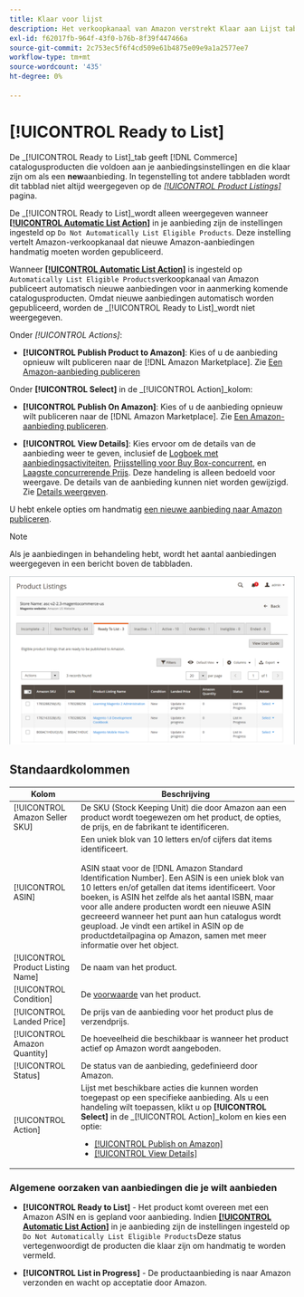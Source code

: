 ```yaml
---
title: Klaar voor lijst
description: Het verkoopkanaal van Amazon verstrekt Klaar aan Lijst tabel om u te helpen producten herzien van de Handel die aan geschiktheid maar niet automatisch vermeld zijn.
exl-id: f62017fb-964f-43f0-b76b-8f39f447466a
source-git-commit: 2c753ec5f6f4cd509e61b4875e09e9a1a2577ee7
workflow-type: tm+mt
source-wordcount: '435'
ht-degree: 0%

---
```


# [!UICONTROL Ready to List]

De _[!UICONTROL Ready to List]_tab geeft [!DNL Commerce] catalogusproducten die voldoen aan je aanbiedingsinstellingen en die klaar zijn om als een **new**aanbieding. In tegenstelling tot andere tabbladen wordt dit tabblad niet altijd weergegeven op de [_[!UICONTROL Product Listings]_](./managing-product-listings.md) pagina.

De _[!UICONTROL Ready to List]_wordt alleen weergegeven wanneer [**[!UICONTROL Automatic List Action]**](./product-listing-actions.md) in je aanbieding zijn de instellingen ingesteld op `Do Not Automatically List Eligible Products`. Deze instelling vertelt Amazon-verkoopkanaal dat nieuwe Amazon-aanbiedingen handmatig moeten worden gepubliceerd.

Wanneer [**[!UICONTROL Automatic List Action]**](./product-listing-actions.md) is ingesteld op `Automatically List Eligible Products`verkoopkanaal van Amazon publiceert automatisch nieuwe aanbiedingen voor in aanmerking komende catalogusproducten. Omdat nieuwe aanbiedingen automatisch worden gepubliceerd, worden de _[!UICONTROL Ready to List]_wordt niet weergegeven.

Onder _[!UICONTROL Actions]_:

- **[!UICONTROL Publish Product to Amazon]**: Kies of u de aanbieding opnieuw wilt publiceren naar de [!DNL Amazon Marketplace]. Zie [Een Amazon-aanbieding publiceren](./publish-listings-manually.md)

Onder **[!UICONTROL Select]** in de _[!UICONTROL Action]_kolom:

- **[!UICONTROL Publish On Amazon]**: Kies of u de aanbieding opnieuw wilt publiceren naar de [!DNL Amazon Marketplace]. Zie [Een Amazon-aanbieding publiceren](./publish-listings-manually.md).

- **[!UICONTROL View Details]**: Kies ervoor om de details van de aanbieding weer te geven, inclusief de [Logboek met aanbiedingsactiviteiten](./product-listing-details.md#listing-activity-log), [Prijsstelling voor Buy Box-concurrent](./product-listing-details.md#buy-box-competitor-pricing), en [Laagste concurrerende Prijs](./product-listing-details.md#lowest-competitor-pricing). Deze handeling is alleen bedoeld voor weergave. De details van de aanbieding kunnen niet worden gewijzigd. Zie [Details weergeven](./product-listing-details.md).

U hebt enkele opties om handmatig [een nieuwe aanbieding naar Amazon publiceren](./publish-listings-manually.md).

>[!NOTE]
>Als je aanbiedingen in behandeling hebt, wordt het aantal aanbiedingen weergegeven in een bericht boven de tabbladen.

![Klaar voor lijst](assets/amazon-ready-to-list.png)

## Standaardkolommen

| Kolom | Beschrijving |
|---|---|
| [!UICONTROL Amazon Seller SKU] | De SKU (Stock Keeping Unit) die door Amazon aan een product wordt toegewezen om het product, de opties, de prijs, en de fabrikant te identificeren. |
| [!UICONTROL ASIN] | Een uniek blok van 10 letters en/of cijfers dat items identificeert.<br><br>ASIN staat voor de [!DNL Amazon Standard Identification Number]. Een ASIN is een uniek blok van 10 letters en/of getallen dat items identificeert. Voor boeken, is ASIN het zelfde als het aantal ISBN, maar voor alle andere producten wordt een nieuwe ASIN gecreeerd wanneer het punt aan hun catalogus wordt geupload. Je vindt een artikel in ASIN op de productdetailpagina op Amazon, samen met meer informatie over het object. |
| [!UICONTROL Product Listing Name] | De naam van het product. |
| [!UICONTROL Condition] | De [voorwaarde](./product-listing-condition.md) van het product. |
| [!UICONTROL Landed Price] | De prijs van de aanbieding voor het product plus de verzendprijs. |
| [!UICONTROL Amazon Quantity] | De hoeveelheid die beschikbaar is wanneer het product actief op Amazon wordt aangeboden. |
| [!UICONTROL Status] | De status van de aanbieding, gedefinieerd door Amazon. |
| [!UICONTROL Action] | Lijst met beschikbare acties die kunnen worden toegepast op een specifieke aanbieding. Als u een handeling wilt toepassen, klikt u op **[!UICONTROL Select]** in de _[!UICONTROL Action]_kolom en kies een optie:<ul><li>[[!UICONTROL Publish on Amazon]](./publish-listings-manually.md)</li><li>[[!UICONTROL View Details]](./product-listing-details.md)</li></ul> |

### Algemene oorzaken van aanbiedingen die je wilt aanbieden

- **[!UICONTROL Ready to List]** - Het product komt overeen met een Amazon ASIN en is gepland voor aanbieding. Indien [**[!UICONTROL Automatic List Action]**](./product-listing-actions.md) in je aanbieding zijn de instellingen ingesteld op `Do Not Automatically List Eligible Products`Deze status vertegenwoordigt de producten die klaar zijn om handmatig te worden vermeld.

- **[!UICONTROL List in Progress]** - De productaanbieding is naar Amazon verzonden en wacht op acceptatie door Amazon.
